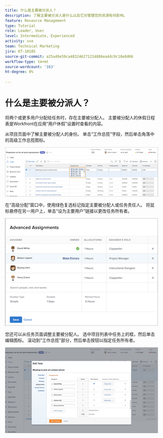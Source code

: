 ```yaml
---
title: 什么是主要被分派人？
description: 了解主要被分派人是什么以及它对管理您的资源有何影响。
feature: Resource Management
type: Tutorial
role: Leader, User
level: Intermediate, Experienced
activity: use
team: Technical Marketing
jira: KT-10185
source-git-commit: a25a49e59ca483246271214886ea4dc9c10e8d66
workflow-type: tm+mt
source-wordcount: '163'
ht-degree: 0%

---
```


# 什么是主要被分派人？

将两个或更多用户分配给任务时，存在主要被分配人。 主要被分配人的休假日程表是Workfront在应用“用户休假”设置时查看的内容。

从项目页面中了解主要被分配人的身份。 单击“工作总揽”字段，然后单击角落中的高级工作总揽图标。

![多个被分派人](assets/pa_01.png)

在“高级分配”窗口中，使用绿色复选标记指定主要被分配人或任务责任人。 将鼠标悬停在另一用户上，单击“设为主要用户”链接以更改任务所有者。

![已选择主要被分派人](assets/pa_02.png)

您还可以从任务页面调整主要被分配人。 选中项目列表中任务上的框，然后单击编辑图标。 滚动到“工作总揽”部分，然后单击按钮以指定任务所有者。

![“任务所有者”按钮](assets/pa_03.png)

